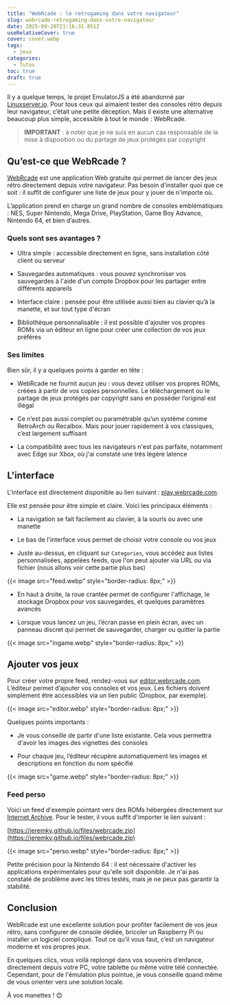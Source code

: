 ```yaml
---
title: "WebRcade : le retrogaming dans votre navigateur"
slug: webrcade-retrogaming-dans-votre-navigateur
date: 2025-09-20T21:16:31.851Z
useRelativeCover: true
cover: cover.webp
tags:
  - jeux
categories:
  - Tutos
toc: true
draft: true
---
```


Il y a quelque temps, le projet EmulatorJS a été abandonné par [Linuxserver.io](https://www.linuxserver.io/). Pour tous ceux qui aimaient tester des consoles rétro depuis leur navigateur, c’était une petite déception. Mais il existe une alternative beaucoup plus simple, accessible à tout le monde : WebRcade.

> **IMPORTANT** : à noter que je ne suis en aucun cas responsable de la mise à disposition ou du partage de jeux protégés par copyright

## Qu’est-ce que WebRcade ?

[WebRcade](https://www.webrcade.com/) est une application Web gratuite qui permet de lancer des jeux rétro directement depuis votre navigateur. Pas besoin d’installer quoi que ce soit : il suffit de configurer une liste de jeux pour y jouer de n'importe où.

L’application prend en charge un grand nombre de consoles emblématiques : NES, Super Nintendo, Mega Drive, PlayStation, Game Boy Advance, Nintendo 64, et bien d’autres.

### Quels sont ses avantages ?

- Ultra simple : accessible directement en ligne, sans installation côté client ou serveur

- Sauvegardes automatiques : vous pouvez synchroniser vos sauvegardes à l'aide d'un compte Dropbox pour les partager entre différents appareils

- Interface claire : pensée pour être utilisée aussi bien au clavier qu’à la manette, et sur tout type d'écran

- Bibliothèque personnalisable : il est possible d'ajouter vos propres ROMs via un éditeur en ligne pour créer une collection de vos jeux préférés

### Ses limites

Bien sûr, il y a quelques points à garder en tête :

- WebRcade ne fournit aucun jeu : vous devez utiliser vos propres ROMs, créées à partir de vos copies personnelles. Le téléchargement ou le partage de jeux protégés par copyright sans en posséder l’original est illégal

- Ce n’est pas aussi complet ou paramétrable qu’un système comme RetroArch ou Recalbox. Mais pour jouer rapidement à vos classiques, c’est largement suffisant

- La compatibilité avec tous les navigateurs n'est pas parfaite, notamment avec Edge sur Xbox, où j'ai constaté une très légère latence

## L'interface

L'interface est directement disponible au lien suivant : [play.webrcade.com](https://play.webrcade.com). 

Elle est pensée pour être simple et claire. Voici les principaux éléments :

- La navigation se fait facilement au clavier, à la souris ou avec une manette

- Le bas de l'interface vous permet de choisir votre console ou vos jeux

- Juste au-dessus, en cliquant sur `Categories`, vous accédez aux listes personnalisées, appelées feeds, que l'on peut ajouter via URL ou via fichier (nous allons voir cette partie plus bas)

{{< image src="feed.webp" style="border-radius: 8px;" >}}

- En haut à droite, la roue crantée permet de configurer l'affichage, le stockage Dropbox pour vos sauvegardes, et quelques paramètres avancés

- Lorsque vous lancez un jeu, l’écran passe en plein écran, avec un panneau discret qui permet de sauvegarder, charger ou quitter la partie

{{< image src="ingame.webp" style="border-radius: 8px;" >}}

## Ajouter vos jeux

Pour créer votre propre feed, rendez-vous sur [editor.webrcade.com](https://editor.webrcade.com). L’éditeur permet d’ajouter vos consoles et vos jeux. Les fichiers doivent simplement être accessibles via un lien public (Dropbox, par exemple).

{{< image src="editor.webp" style="border-radius: 8px;" >}}

Quelques points importants : 

- Je vous conseille de partir d'une liste existante. Cela vous permettra d'avoir les images des vignettes des consoles

- Pour chaque jeu, l’éditeur récupère automatiquement les images et descriptions en fonction du nom spécifié

{{< image src="game.webp" style="border-radius: 8px;" >}}

### Feed perso

Voici un feed d'exemple pointant vers des ROMs hébergées directement sur [Internet Archive](https://archive.org). Pour le tester, il vous suffit d'importer le lien suivant : 

[https://jeremky.github.io/files/webrcade.zip](https://jeremky.github.io/files/webrcade.zip)

{{< image src="perso.webp" style="border-radius: 8px;" >}}

Petite précision pour la Nintendo 64 : il est nécessaire d'activer les applications expérimentales pour qu'elle soit disponible. Je n'ai pas constaté de problème avec les titres testés, mais je ne peux pas garantir la stabilité.

## Conclusion

WebRcade est une excellente solution pour profiter facilement de vos jeux rétro, sans configurer de console dédiée, bricoler un Raspberry Pi ou installer un logiciel compliqué. Tout ce qu’il vous faut, c’est un navigateur moderne et vos propres jeux.

En quelques clics, vous voilà replongé dans vos souvenirs d’enfance, directement depuis votre PC, votre tablette ou même votre télé connectée. Cependant, pour de l'émulation plus pointue, je vous conseille quand même de vous orienter vers une solution locale.

À vos manettes ! :blush: